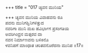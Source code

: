 +++
title = "017 ಚ್ಯವನ ಮುನಿಯ"

+++
ಚ್ಯವನ ಮುನಿಯ ವಿವಾಹವನು ರೂ  
ಪವನು ಮುನಿಗಶ್ವಿನಿಗಳಿತ್ತುದ  
ನವರಿಗಾ ಮುನಿ ಮಖ ಹವಿರ್ಭಾಗ ಪ್ರಸಂಗತಿಯ   
ಅವರಿಗಿಂದ್ರನ ಮತ್ಸರವ ದಾ  
ನವನ ನಿರ್ಮಾಣವನು ಬಳಿಕಿನೊ  
ಳವನಿಪಗೆ ಮಾಂಧಾತ ಚರಿತವನೊರೆದನಾ ಮುನಿಪ      ॥17॥